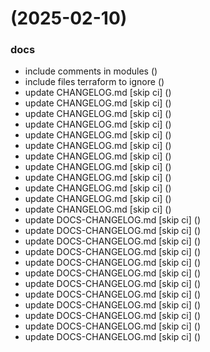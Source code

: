 #  (2025-02-10)


### docs

* include comments in modules ([](https://github.com/pos-fiap-schepis/hackton-terraform/commit/d38ee191484a2a4278925c99ce3e82ad7380e31f))
* include files terraform to ignore ([](https://github.com/pos-fiap-schepis/hackton-terraform/commit/33e0edb1021fdda95a36c945e70e67e307b4313d))
* update CHANGELOG.md [skip ci] ([](https://github.com/pos-fiap-schepis/hackton-terraform/commit/1941bea02bdb4d44ad0d93dbbb7094a4af4202f0))
* update CHANGELOG.md [skip ci] ([](https://github.com/pos-fiap-schepis/hackton-terraform/commit/61d5d292441af822c4db17afcf0dc500e54be680))
* update CHANGELOG.md [skip ci] ([](https://github.com/pos-fiap-schepis/hackton-terraform/commit/bf185d68685b19e9abaaea901489f290f9b05199))
* update CHANGELOG.md [skip ci] ([](https://github.com/pos-fiap-schepis/hackton-terraform/commit/251f6af4053151f2b5ad1972624a5fe12a4a5dc7))
* update CHANGELOG.md [skip ci] ([](https://github.com/pos-fiap-schepis/hackton-terraform/commit/b5bdec1bb1daf39fdeb0ec4ea7fd9111920e99f5))
* update CHANGELOG.md [skip ci] ([](https://github.com/pos-fiap-schepis/hackton-terraform/commit/e515baf887095cee8327832a4bf372a98a26b756))
* update CHANGELOG.md [skip ci] ([](https://github.com/pos-fiap-schepis/hackton-terraform/commit/5dd0f0cd7d5d6ed4eea5c29f4b6c408aa26e22dd))
* update CHANGELOG.md [skip ci] ([](https://github.com/pos-fiap-schepis/hackton-terraform/commit/ae45c29e7e908baa8c3326835ebd25a85b5b2da4))
* update CHANGELOG.md [skip ci] ([](https://github.com/pos-fiap-schepis/hackton-terraform/commit/00dd26690ef85f38217961646b7caca2538f7e47))
* update CHANGELOG.md [skip ci] ([](https://github.com/pos-fiap-schepis/hackton-terraform/commit/2723ba644f28fc0d30d8b0589aa48e50eb2bb78c))
* update CHANGELOG.md [skip ci] ([](https://github.com/pos-fiap-schepis/hackton-terraform/commit/353be2d722723dede2ae411c9cebe09c001d18e7))
* update CHANGELOG.md [skip ci] ([](https://github.com/pos-fiap-schepis/hackton-terraform/commit/4805e722497944168c2f485006977cd4b9b19ba1))
* update DOCS-CHANGELOG.md [skip ci] ([](https://github.com/pos-fiap-schepis/hackton-terraform/commit/497d3c8ce196aa02178a523bd01b0be32f53208d))
* update DOCS-CHANGELOG.md [skip ci] ([](https://github.com/pos-fiap-schepis/hackton-terraform/commit/72af3586a5857d3333451d421a600fabb87c8ab3))
* update DOCS-CHANGELOG.md [skip ci] ([](https://github.com/pos-fiap-schepis/hackton-terraform/commit/bf97794cd7ddff132ca9567e179f88991856861e))
* update DOCS-CHANGELOG.md [skip ci] ([](https://github.com/pos-fiap-schepis/hackton-terraform/commit/56a118c14a52ad8f975d0f74034acd036b4c61d9))
* update DOCS-CHANGELOG.md [skip ci] ([](https://github.com/pos-fiap-schepis/hackton-terraform/commit/a9121630637c8abab8a48ce72dc0dcbad3869da5))
* update DOCS-CHANGELOG.md [skip ci] ([](https://github.com/pos-fiap-schepis/hackton-terraform/commit/f6cf3ad754a90bc7e9b992b863f71b081bff5f3a))
* update DOCS-CHANGELOG.md [skip ci] ([](https://github.com/pos-fiap-schepis/hackton-terraform/commit/f0acac6e2dadc75efc132e6766413d01e9f0355c))
* update DOCS-CHANGELOG.md [skip ci] ([](https://github.com/pos-fiap-schepis/hackton-terraform/commit/6c0353b8fab9fbbc05a580191d2c803afeaa4205))
* update DOCS-CHANGELOG.md [skip ci] ([](https://github.com/pos-fiap-schepis/hackton-terraform/commit/aee7cc1a1f8ec26af739faf3041fbcf912f93904))
* update DOCS-CHANGELOG.md [skip ci] ([](https://github.com/pos-fiap-schepis/hackton-terraform/commit/bf428fac8f1d7956fe24fd483d06515bc7572588))
* update DOCS-CHANGELOG.md [skip ci] ([](https://github.com/pos-fiap-schepis/hackton-terraform/commit/578fdaab1bf52bcb1aacbf005f9d6438753f6319))
* update DOCS-CHANGELOG.md [skip ci] ([](https://github.com/pos-fiap-schepis/hackton-terraform/commit/f097c16ad54ebd612ab85fdb0cfe8349a8834a0f))



